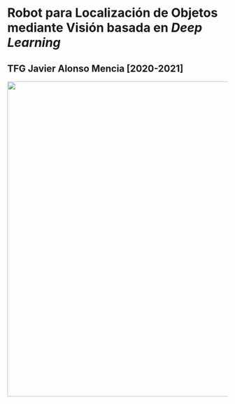 # Robot para Localización de Objetos mediante Visión basada en _Deep Learning_
## TFG Javier Alonso Mencia [2020-2021]

<img src="https://github.com/javilonso/TFG-2021-CocheRobot/blob/main/img/main.png" width="1000" height="720" />
